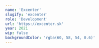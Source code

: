```yaml
---
name: 'Excenter'
slugify: 'excenter'
role: 'Development'
url: 'https://excenter.sk'
year: 2021
wip: false
backgroundColor: 'rgba(60, 58, 54, 0.6)'
---
```

